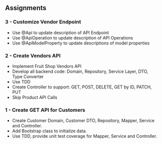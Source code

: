 Assignments
-----------

### 3 - Customize Vendor Endpoint
* Use @Api to update description of API Endpoint
* Use @ApiOperation to update description of API Operations
* Use @ApiModelProperty to update descriptions of model properties

### 2 - Create Vendors API
* Implement Fruit Shop Vendors API
* Develop all backend code: Domain, Repository, Service Layer, DTO, Type Converter
* Use TDD
* Create Controller to support: GET, POST, DELETE, GET by ID, PATCH, PUT
* Skip Product API Calls

### 1 - Create GET API for Customers
* Create Customer Domain, Customer DTO, Repository, Mapper, Service and Controller.
* Add Bootstrap class to initialize data.
* Use TDD, provide unit test coverage for Mapper, Service and Controller.